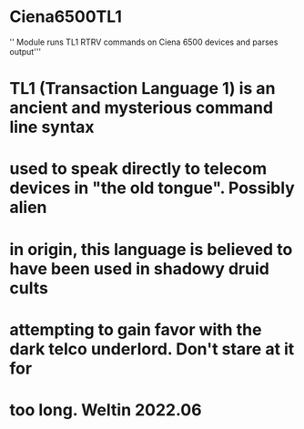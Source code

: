 # Ciena6500TL1
 '' Module runs TL1 RTRV commands on Ciena 6500 devices and parses output'''
 
 # TL1 (Transaction Language 1) is an ancient and mysterious command line syntax
# used to speak directly to telecom devices in "the old tongue". Possibly alien
# in origin, this language is believed to have been used in shadowy druid cults 
# attempting to gain favor with the dark telco underlord. Don't stare at it for
# too long. Weltin 2022.06
